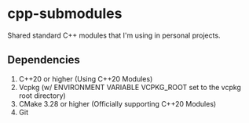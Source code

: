 # cpp-submodules

Shared standard C++ modules that I'm using in personal projects.

## Dependencies

1. C++20 or higher (Using C++20 Modules)
2. Vcpkg (w/ ENVIRONMENT VARIABLE VCPKG_ROOT set to the vcpkg root directory)
3. CMake 3.28 or higher (Officially supporting C++20 Modules)
4. Git
